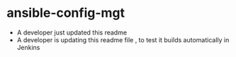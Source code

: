 # ansible-config-mgt
* A developer just updated this readme
* A developer is updating this readme file , to test it builds automatically in Jenkins

